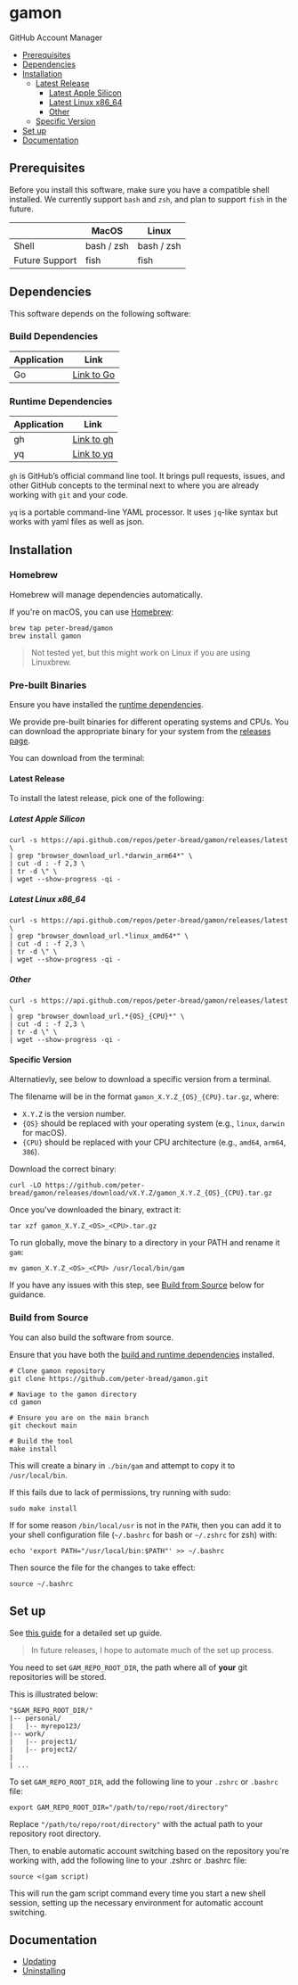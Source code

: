 # gamon <!-- omit from toc -->

GitHub Account Manager

- [Prerequisites](#prerequisites)
- [Dependencies](#dependencies)
- [Installation](#installation)
    - [Latest Release](#latest-release)
      - [Latest Apple Silicon](#latest-apple-silicon)
      - [Latest Linux x86\_64](#latest-linux-x86_64)
      - [Other](#other)
    - [Specific Version](#specific-version)
- [Set up](#set-up)
- [Documentation](#documentation)

## Prerequisites

Before you install this software, make sure you have a compatible shell installed. We currently support `bash` and `zsh`, and plan to support `fish` in the future.

|   | MacOS | Linux |
|---|-------|-------|
| Shell | bash / zsh | bash / zsh |
| Future Support | fish | fish |

## Dependencies

This software depends on the following software:

<!-- omit from toc -->
### Build Dependencies

| Application | Link |
|-------------|------|
| Go          | [Link to Go](https://golang.org/) |

<!-- omit from toc -->
### Runtime Dependencies

| Application | Link |
|-------------|------|
| gh          | [Link to gh](https://github.com/cli/cli) |
| yq          | [Link to yq](https://github.com/mikefarah/yq) |

`gh` is GitHub’s official command line tool. It brings pull requests, issues, and other GitHub concepts to the terminal next to where you are already working with `git` and your code.

`yq` is a portable command-line YAML processor. It uses `jq`-like syntax but works with yaml files as well as json.

## Installation

<!-- omit from toc -->
### Homebrew

Homebrew will manage dependencies automatically.

If you're on macOS, you can use [Homebrew](https://brew.sh/):

```shell
brew tap peter-bread/gamon
brew install gamon
```

> Not tested yet, but this might work on Linux if you are using Linuxbrew.

<!-- omit from toc -->
### Pre-built Binaries

Ensure you have installed the [runtime dependencies](#runtime-dependencies).

We provide pre-built binaries for different operating systems and CPUs. You can download the appropriate binary for your system from the [releases page](https://github.com/peter-bread/gamon/releases).

You can download from the terminal:

#### Latest Release

To install the latest release, pick one of the following:

##### Latest Apple Silicon

```shell
curl -s https://api.github.com/repos/peter-bread/gamon/releases/latest \
| grep "browser_download_url.*darwin_arm64*" \
| cut -d : -f 2,3 \
| tr -d \" \
| wget --show-progress -qi -
```

##### Latest Linux x86_64

```shell
curl -s https://api.github.com/repos/peter-bread/gamon/releases/latest \
| grep "browser_download_url.*linux_amd64*" \
| cut -d : -f 2,3 \
| tr -d \" \
| wget --show-progress -qi -
```

##### Other

```shell
curl -s https://api.github.com/repos/peter-bread/gamon/releases/latest \
| grep "browser_download_url.*{OS}_{CPU}*" \
| cut -d : -f 2,3 \
| tr -d \" \
| wget --show-progress -qi -
```

<!-- NOTE: if I release deb or RPM packages in the future, I will need to update the grep command to reflect that -->
<!-- `grep "browser_download_url.*linux_amd64.tar.gz" -->
<!-- `grep "browser_download_url.*linux_amd64.deb" -->
<!-- `grep "browser_download_url.*linux_amd64.rpm" -->

#### Specific Version

Alternatievly, see below to download a specific version from a terminal.

The filename will be in the format `gamon_X.Y.Z_{OS}_{CPU}.tar.gz`, where:

- `X.Y.Z` is the version number.
- `{OS}` should be replaced with your operating system (e.g., `linux`, `darwin` for macOS).
- `{CPU}` should be replaced with your CPU architecture (e.g., `amd64`, `arm64`, `386`).

Download the correct binary:

```shell
curl -LO https://github.com/peter-bread/gamon/releases/download/vX.Y.Z/gamon_X.Y.Z_{OS}_{CPU}.tar.gz
```

Once you've downloaded the binary, extract it:

```shell
tar xzf gamon_X.Y.Z_<OS>_<CPU>.tar.gz
```

To run globally, move the binary to a directory in your PATH and rename it `gam`:

```shell
mv gamon_X.Y.Z_<OS>_<CPU> /usr/local/bin/gam
```

If you have any issues with this step, see [Build from Source](#build-from-source) below for guidance.

<!-- omit from toc -->
### Build from Source

You can also build the software from source.

Ensure that you have both the [build and runtime dependencies](#dependencies) installed.

```shell
# Clone gamon repository
git clone https://github.com/peter-bread/gamon.git

# Naviage to the gamon directory
cd gamon

# Ensure you are on the main branch
git checkout main

# Build the tool
make install
```

This will create a binary in `./bin/gam` and attempt to copy it to `/usr/local/bin`.

If this fails due to lack of permissions, try running with sudo:

```shell
sudo make install
```

If for some reason `/bin/local/usr` is not in the `PATH`, then you can add it to your shell configuration file (`~/.bashrc` for bash or `~/.zshrc` for zsh) with:

```shell
echo 'export PATH="/usr/local/bin:$PATH"' >> ~/.bashrc
```

Then source the file for the changes to take effect:

```shell
source ~/.bashrc
```

<!-- ### Installation Script -->

## Set up

See [this guide](https://github.com/peter-bread/git-ssh-management) for a detailed set up guide.

> In future releases, I hope to automate much of the set up process.

You need to set `GAM_REPO_ROOT_DIR`, the path where all of **your** git repositories will be stored.

This is illustrated below:

```text
"$GAM_REPO_ROOT_DIR/"
|-- personal/
|   |-- myrepo123/
|-- work/
|   |-- project1/
|   |-- project2/
|
| ...
```

To set `GAM_REPO_ROOT_DIR`, add the following line to your `.zshrc` or `.bashrc` file:

```shell
export GAM_REPO_ROOT_DIR="/path/to/repo/root/directory"
```

Replace `"/path/to/repo/root/directory"` with the actual path to your repository root directory.

Then, to enable automatic account switching based on the repository you're working with, add the following line to your .zshrc or .bashrc file:

```shell
source <(gam script)
```

This will run the gam script command every time you start a new shell session, setting up the necessary environment for automatic account switching.

## Documentation

- [Updating](./docs/update.md)
- [Uninstalling](./docs/uninstall.md)
